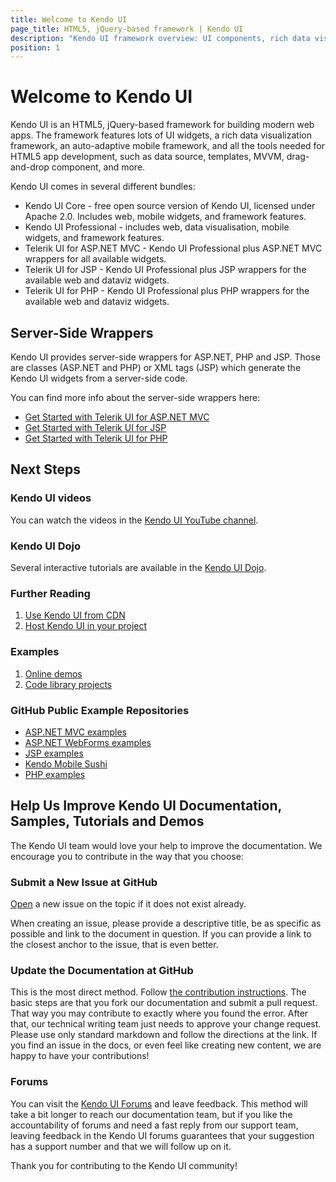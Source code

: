 ```yaml
---
title: Welcome to Kendo UI
page_title: HTML5, jQuery-based framework | Kendo UI
description: "Kendo UI framework overview: UI components, rich data visualization framework, auto-adaptive mobile widgets and all tools for building rich web applications."
position: 1
---
```


# Welcome to Kendo UI

Kendo UI is an HTML5, jQuery-based framework for building modern web apps. The framework features lots of UI widgets, a
rich data visualization framework, an auto-adaptive mobile framework, and all the tools needed for HTML5 app
development, such as data source, templates, MVVM, drag-and-drop component, and more.

Kendo UI comes in several different bundles:

* Kendo UI Core - free open source version of Kendo UI, licensed under Apache 2.0. Includes web, mobile widgets, and
  framework features.
* Kendo UI Professional - includes web, data visualisation, mobile widgets, and framework features.
* Telerik UI for ASP.NET MVC - Kendo UI Professional plus ASP.NET MVC wrappers for all available widgets.
* Telerik UI for JSP - Kendo UI Professional plus JSP wrappers for the available web and dataviz widgets.
* Telerik UI for PHP - Kendo UI Professional plus PHP wrappers for the available web and dataviz widgets.

## Server-Side Wrappers

Kendo UI provides server-side wrappers for ASP.NET, PHP and JSP. Those are classes (ASP.NET and PHP) or XML tags (JSP)
which generate the Kendo UI widgets from a server-side code.

You can find more info about the server-side wrappers here:

- [Get Started with Telerik UI for ASP.NET MVC](/using-kendo-with/aspnet-mvc/introduction)
- [Get Started with Telerik UI for JSP](/using-kendo-with/jsp/introduction)
- [Get Started with Telerik UI for PHP](/using-kendo-with/php/introduction)

## Next Steps

### Kendo UI videos

You can watch the videos in the [Kendo UI YouTube channel](http://www.youtube.com/kendouitv).

### Kendo UI Dojo

Several interactive tutorials are available in the [Kendo UI Dojo](http://dojo.telerik.com).

### Further Reading

1. [Use Kendo UI from CDN](/install/cdn)
1. [Host Kendo UI in your project](/install/onsite)

### Examples

1. [Online demos](http://demos.telerik.com/kendo-ui)
1. [Code library projects](http://www.telerik.com/support/code-library)

### GitHub Public Example Repositories

-   [ASP.NET MVC examples](https://github.com/telerik/kendo-examples-asp-net-mvc/)
-   [ASP.NET WebForms examples](https://github.com/telerik/kendo-examples-asp.net/)
-   [JSP examples](https://github.com/telerik/kendo-examples-java)
-   [Kendo Mobile Sushi](https://github.com/telerik/kendo-mobile-sushi)
-   [PHP examples](https://github.com/telerik/kendo-examples-php)

## Help Us Improve Kendo UI Documentation, Samples, Tutorials and Demos

The Kendo UI team would love your help to improve the documentation. We encourage you to contribute in the way that you
choose:

### Submit a New Issue at GitHub

[Open](https://github.com/telerik/kendo-docs/issues?state=open) a new issue on the topic if it does not exist already.

When creating an issue, please provide a descriptive title, be as specific as possible and link to the document in
question. If you can provide a link to the closest anchor to the issue, that is even better.

### Update the Documentation at GitHub

This is the most direct method. Follow [the contribution instructions](https://github.com/telerik/kendo-docs/blob/master/readme.md). The basic steps
are that you fork our documentation and submit a pull request. That way you may contribute to exactly where you found the error. After that, our technical
writing team just needs to approve your change request. Please use only standard markdown and follow the directions at the link. If you find an issue
in the docs, or even feel like creating new content, we are happy to have your contributions!

### Forums

You can visit the [Kendo UI Forums](http://www.telerik.com/forums) and leave feedback. This method will take a bit longer to reach our documentation
team, but if you like the accountability of forums and need a fast reply from our support team, leaving feedback in the Kendo UI forums guarantees
that your suggestion has a support number and that we will follow up on it.

Thank you for contributing to the Kendo UI community!
